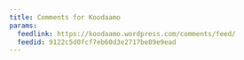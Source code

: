 ```yaml
---
title: Comments for Koodaamo
params:
  feedlink: https://koodaamo.wordpress.com/comments/feed/
  feedid: 9122c5d0fcf7eb60d3e2717be89e9ead
---
```

